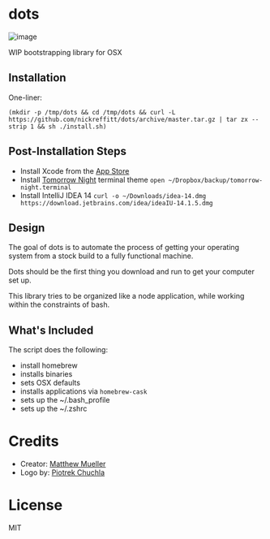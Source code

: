 # dots

![image](https://i.cloudup.com/RCpB-ASfme.png)

WIP bootstrapping library for OSX

## Installation

One-liner:

```
(mkdir -p /tmp/dots && cd /tmp/dots && curl -L https://github.com/nickreffitt/dots/archive/master.tar.gz | tar zx --strip 1 && sh ./install.sh)
```

## Post-Installation Steps

- Install Xcode from the [App Store](https://itunes.apple.com/gb/app/xcode/id497799835?mt=12)
- Install [Tomorrow Night](https://github.com/chriskempson/tomorrow-theme) terminal theme `open ~/Dropbox/backup/tomorrow-night.terminal`
- Install IntelliJ IDEA 14 `curl -o ~/Downloads/idea-14.dmg https://download.jetbrains.com/idea/ideaIU-14.1.5.dmg`

## Design

The goal of dots is to automate the process of getting your operating system from a stock build to a fully functional machine.

Dots should be the first thing you download and run to get your computer set up.

This library tries to be organized like a node application, while working within the constraints of bash.

## What's Included

The script does the following:

- install homebrew
- installs binaries
- sets OSX defaults
- installs applications via `homebrew-cask`
- sets up the ~/.bash_profile
- sets up the ~/.zshrc

# Credits

* Creator: [Matthew Mueller](https://github.com/matthewmueller)
* Logo by: [Piotrek Chuchla](http://www.thenounproject.com/pchuchla/)

# License

MIT
